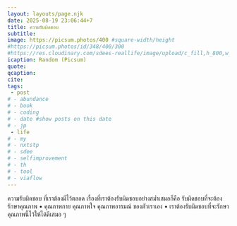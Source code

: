 ```yaml
---
layout: layouts/page.njk
date: 2025-08-19 23:06:44+7
title: ความรับผิดชอบ
subtitle: 
image: https://picsum.photos/400 #square-width/height
#https://picsum.photos/id/348/400/300
#https://res.cloudinary.com/sdees-reallife/image/upload/c_fill,h_800,w_800/v1734859281/IMG_20241203_072915_n1dpaz.jpg
icaption: Random (Picsum)
quote:
qcaption: 
cite: 
tags: 
 - post
# - abundance
# - book
# - coding
# - date #show posts on this date
# - jp
 - life
# - my
# - nxtstp
# - sdee
# - selfimprovement
# - th
# - tool
# - viaflow
---
```

ความรับผิดชอบ ที่เราต้องมีไว้ตลอด เรื่องที่เราต้องรับผิดชอบอย่างสม่ำเสมอก็คือ รับผิดชอบที่จะต้องรักษาคุณภาพ • คุณภาพกาย คุณภาพใจ คุณภาพอารมณ์ ของตัวเราเอง • เราต้องรับผิดชอบที่จะรักษาคุณภาพนี้ไว้ให้ได้ดีเสมอ ๆ
